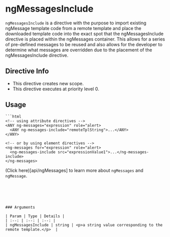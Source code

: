 



# ngMessagesInclude








`ngMessagesInclude` is a directive with the purpose to import existing ngMessage template
code from a remote template and place the downloaded template code into the exact spot
that the ngMessagesInclude directive is placed within the ngMessages container. This allows
for a series of pre-defined messages to be reused and also allows for the developer to
determine what messages are overridden due to the placement of the ngMessagesInclude directive.








## Directive Info

* This directive creates new scope.
* This directive executes at priority level 0.


## Usage


```
```html
<!-- using attribute directives -->
<ANY ng-messages="expression" role="alert>
  <ANY ng-messages-include="remoteTplString">...</ANY>
</ANY>

<!-- or by using element directives -->
<ng-messages for="expression" role="alert>
  <ng-messages-include src="expressionValue1">...</ng-messages-include>
</ng-messages>
```

(Click here)[api/ngMessages] to learn more about `ngMessages` and `ngMessage`.
```





### Arguments

| Param | Type | Details |
| :--: | :--: | :--: |
| ngMessagesInclude | string | <p>a string value corresponding to the remote template.</p>  |




